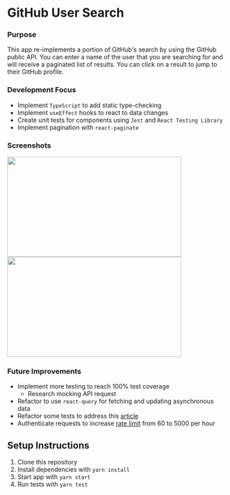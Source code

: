 # GitHub User Search

### Purpose

This app re-implements a portion of GitHub's search by using the GitHub public API. You can enter a name of the user that you are searching for and will receive a paginated list of results. You can click on a result to jump to their GitHub profile.

### Development Focus

- Implement `TypeScript` to add static type-checking
- Implement `useEffect` hooks to react to data changes
- Create unit tests for components using `Jest` and `React Testing Library`
- Implement pagination with `react-paginate`

### Screenshots

<div>
<img width="400" height= "230"  src="https://user-images.githubusercontent.com/54158919/85046622-ad414700-b15e-11ea-8abf-d0bc815ceb5a.png">

<img width="400" height= "230" src="https://user-images.githubusercontent.com/54158919/85046750-d6fa6e00-b15e-11ea-8c0c-eb22d9fef93d.png">

</div>

### Future Improvements

- Implement more testing to reach 100% test coverage
  - Research mocking API request
- Refactor to use `react-query` for fetching and updating asynchronous data
- Refactor some tests to address this [article](https://kentcdodds.com/blog/common-mistakes-with-react-testing-library)
- Authenticate requests to increase [rate limit](https://developer.github.com/v3/#rate-limiting) from 60 to 5000 per hour

## Setup Instructions

1. Clone this repository
2. Install dependencies with `yarn install`
3. Start app with `yarn start`
4. Run tests with `yarn test`
